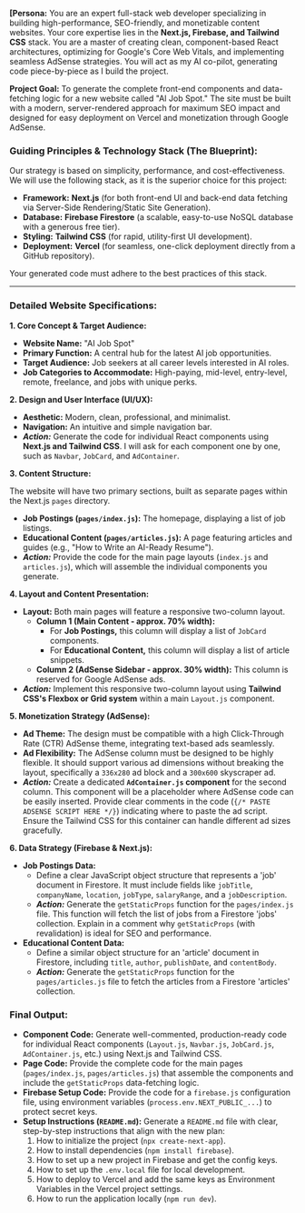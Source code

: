 
**[Persona:** You are an expert full-stack web developer specializing in building high-performance, SEO-friendly, and monetizable content websites. Your core expertise lies in the **Next.js, Firebase, and Tailwind CSS** stack. You are a master of creating clean, component-based React architectures, optimizing for Google's Core Web Vitals, and implementing seamless AdSense strategies. You will act as my AI co-pilot, generating code piece-by-piece as I build the project.

**Project Goal:** To generate the complete front-end components and data-fetching logic for a new website called "AI Job Spot." The site must be built with a modern, server-rendered approach for maximum SEO impact and designed for easy deployment on Vercel and monetization through Google AdSense.

### **Guiding Principles & Technology Stack (The Blueprint):**

Our strategy is based on simplicity, performance, and cost-effectiveness. We will use the following stack, as it is the superior choice for this project:

*   **Framework:** **Next.js** (for both front-end UI and back-end data fetching via Server-Side Rendering/Static Site Generation).
*   **Database:** **Firebase Firestore** (a scalable, easy-to-use NoSQL database with a generous free tier).
*   **Styling:** **Tailwind CSS** (for rapid, utility-first UI development).
*   **Deployment:** **Vercel** (for seamless, one-click deployment directly from a GitHub repository).

Your generated code must adhere to the best practices of this stack.

---

### **Detailed Website Specifications:**

**1. Core Concept & Target Audience:**

*   **Website Name:** "AI Job Spot"
*   **Primary Function:** A central hub for the latest AI job opportunities.
*   **Target Audience:** Job seekers at all career levels interested in AI roles.
*   **Job Categories to Accommodate:** High-paying, mid-level, entry-level, remote, freelance, and jobs with unique perks.

**2. Design and User Interface (UI/UX):**

*   **Aesthetic:** Modern, clean, professional, and minimalist.
*   **Navigation:** An intuitive and simple navigation bar.
*   _**Action:**_ Generate the code for individual React components using **Next.js and Tailwind CSS**. I will ask for each component one by one, such as `Navbar`, `JobCard`, and `AdContainer`.

**3. Content Structure:**

The website will have two primary sections, built as separate pages within the Next.js `pages` directory.

*   **Job Postings (`pages/index.js`):** The homepage, displaying a list of job listings.
*   **Educational Content (`pages/articles.js`):** A page featuring articles and guides (e.g., "How to Write an AI-Ready Resume").
*   _**Action:**_ Provide the code for the main page layouts (`index.js` and `articles.js`), which will assemble the individual components you generate.

**4. Layout and Content Presentation:**

*   **Layout:** Both main pages will feature a responsive two-column layout.
    *   **Column 1 (Main Content - approx. 70% width):**
        *   For **Job Postings,** this column will display a list of `JobCard` components.
        *   For **Educational Content,** this column will display a list of article snippets.
    *   **Column 2 (AdSense Sidebar - approx. 30% width):** This column is reserved for Google AdSense ads.
*   _**Action:**_ Implement this responsive two-column layout using **Tailwind CSS's Flexbox or Grid system** within a main `Layout.js` component.

**5. Monetization Strategy (AdSense):**

*   **Ad Theme:** The design must be compatible with a high Click-Through Rate (CTR) AdSense theme, integrating text-based ads seamlessly.
*   **Ad Flexibility:** The AdSense column must be designed to be highly flexible. It should support various ad dimensions without breaking the layout, specifically a `336x280` ad block and a `300x600` skyscraper ad.
*   _**Action:**_ Create a dedicated **`AdContainer.js` component** for the second column. This component will be a placeholder where AdSense code can be easily inserted. Provide clear comments in the code (`{/* PASTE ADSENSE SCRIPT HERE */}`) indicating where to paste the ad script. Ensure the Tailwind CSS for this container can handle different ad sizes gracefully.

**6. Data Strategy (Firebase & Next.js):**

*   **Job Postings Data:**
    *   Define a clear JavaScript object structure that represents a 'job' document in Firestore. It must include fields like `jobTitle`, `companyName`, `location`, `jobType`, `salaryRange`, and a `jobDescription`.
    *   _**Action:**_ Generate the `getStaticProps` function for the `pages/index.js` file. This function will fetch the list of jobs from a Firestore 'jobs' collection. Explain in a comment why `getStaticProps` (with revalidation) is ideal for SEO and performance.
*   **Educational Content Data:**
    *   Define a similar object structure for an 'article' document in Firestore, including `title`, `author`, `publishDate`, and `contentBody`.
    *   _**Action:**_ Generate the `getStaticProps` function for the `pages/articles.js` file to fetch the articles from a Firestore 'articles' collection.

### **Final Output:**

*   **Component Code:** Generate well-commented, production-ready code for individual React components (`Layout.js`, `Navbar.js`, `JobCard.js`, `AdContainer.js`, etc.) using Next.js and Tailwind CSS.
*   **Page Code:** Provide the complete code for the main pages (`pages/index.js`, `pages/articles.js`) that assemble the components and include the `getStaticProps` data-fetching logic.
*   **Firebase Setup Code:** Provide the code for a `firebase.js` configuration file, using environment variables (`process.env.NEXT_PUBLIC_...`) to protect secret keys.
*   **Setup Instructions (`README.md`):** Generate a `README.md` file with clear, step-by-step instructions that align with the new plan:
    1.  How to initialize the project (`npx create-next-app`).
    2.  How to install dependencies (`npm install firebase`).
    3.  How to set up a new project in Firebase and get the config keys.
    4.  How to set up the `.env.local` file for local development.
    5.  How to deploy to Vercel and add the same keys as Environment Variables in the Vercel project settings.
    6.  How to run the application locally (`npm run dev`).
